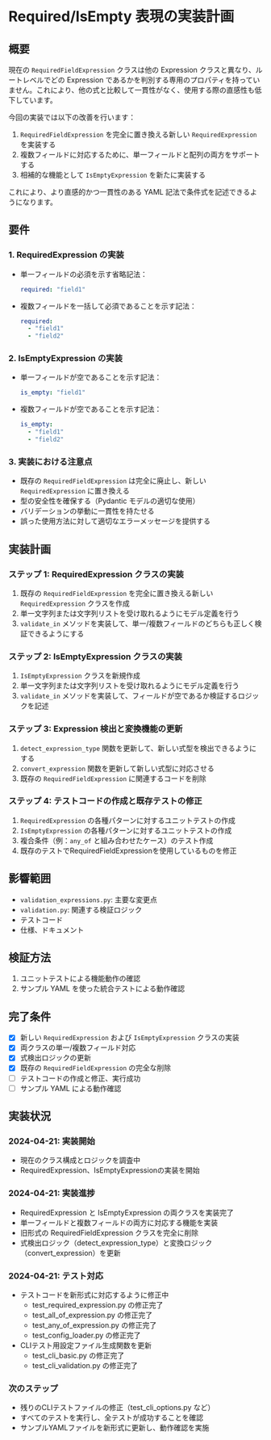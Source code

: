# Required/IsEmpty 表現の実装計画

## 概要

現在の `RequiredFieldExpression` クラスは他の Expression クラスと異なり、ルートレベルでどの Expression であるかを判別する専用のプロパティを持っていません。これにより、他の式と比較して一貫性がなく、使用する際の直感性も低下しています。

今回の実装では以下の改善を行います：

1. `RequiredFieldExpression` を完全に置き換える新しい `RequiredExpression` を実装する
2. 複数フィールドに対応するために、単一フィールドと配列の両方をサポートする
3. 相補的な機能として `IsEmptyExpression` を新たに実装する

これにより、より直感的かつ一貫性のある YAML 記法で条件式を記述できるようになります。

## 要件

### 1. RequiredExpression の実装

- 単一フィールドの必須を示す省略記法：
  ```yaml
  required: "field1"
  ```
- 複数フィールドを一括して必須であることを示す記法：
  ```yaml
  required:
    - "field1"
    - "field2"
  ```

### 2. IsEmptyExpression の実装

- 単一フィールドが空であることを示す記法：
  ```yaml
  is_empty: "field1"
  ```
- 複数フィールドが空であることを示す記法：
  ```yaml
  is_empty:
    - "field1"
    - "field2"
  ```

### 3. 実装における注意点

- 既存の `RequiredFieldExpression` は完全に廃止し、新しい `RequiredExpression` に置き換える
- 型の安全性を確保する（Pydantic モデルの適切な使用）
- バリデーションの挙動に一貫性を持たせる
- 誤った使用方法に対して適切なエラーメッセージを提供する

## 実装計画

### ステップ 1: RequiredExpression クラスの実装

1. 既存の `RequiredFieldExpression` を完全に置き換える新しい `RequiredExpression` クラスを作成
2. 単一文字列または文字列リストを受け取れるようにモデル定義を行う
3. `validate_in` メソッドを実装して、単一/複数フィールドのどちらも正しく検証できるようにする

### ステップ 2: IsEmptyExpression クラスの実装

1. `IsEmptyExpression` クラスを新規作成
2. 単一文字列または文字列リストを受け取れるようにモデル定義を行う
3. `validate_in` メソッドを実装して、フィールドが空であるか検証するロジックを記述

### ステップ 3: Expression 検出と変換機能の更新

1. `detect_expression_type` 関数を更新して、新しい式型を検出できるようにする
2. `convert_expression` 関数を更新して新しい式型に対応させる
3. 既存の `RequiredFieldExpression` に関連するコードを削除

### ステップ 4: テストコードの作成と既存テストの修正

1. `RequiredExpression` の各種パターンに対するユニットテストの作成
2. `IsEmptyExpression` の各種パターンに対するユニットテストの作成
3. 複合条件（例：`any_of` と組み合わせたケース）のテスト作成
4. 既存のテストでRequiredFieldExpressionを使用しているものを修正

## 影響範囲

- `validation_expressions.py`: 主要な変更点
- `validation.py`: 関連する検証ロジック
- テストコード
- 仕様、ドキュメント

## 検証方法

1. ユニットテストによる機能動作の確認
2. サンプル YAML を使った統合テストによる動作確認

## 完了条件

- [x] 新しい `RequiredExpression` および `IsEmptyExpression` クラスの実装
- [x] 両クラスの単一/複数フィールド対応
- [x] 式検出ロジックの更新
- [x] 既存の `RequiredFieldExpression` の完全な削除
- [ ] テストコードの作成と修正、実行成功
- [ ] サンプル YAML による動作確認

## 実装状況

### 2024-04-21: 実装開始

- 現在のクラス構成とロジックを調査中
- RequiredExpression、IsEmptyExpressionの実装を開始

### 2024-04-21: 実装進捗

- RequiredExpression と IsEmptyExpression の両クラスを実装完了
- 単一フィールドと複数フィールドの両方に対応する機能を実装
- 旧形式の RequiredFieldExpression クラスを完全に削除
- 式検出ロジック（detect_expression_type）と変換ロジック（convert_expression）を更新

### 2024-04-21: テスト対応

- テストコードを新形式に対応するように修正中
  - test_required_expression.py の修正完了
  - test_all_of_expression.py の修正完了
  - test_any_of_expression.py の修正完了
  - test_config_loader.py の修正完了
- CLIテスト用設定ファイル生成関数を更新
  - test_cli_basic.py の修正完了
  - test_cli_validation.py の修正完了

### 次のステップ

- 残りのCLIテストファイルの修正（test_cli_options.py など）
- すべてのテストを実行し、全テストが成功することを確認
- サンプルYAMLファイルを新形式に更新し、動作確認を実施